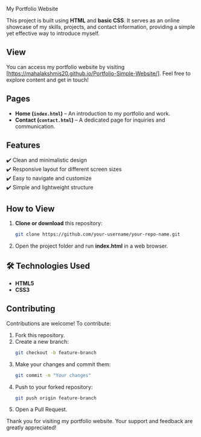 My Portfolio Website  

This project is built using **HTML** and **basic CSS**. It serves as an online showcase of my skills, projects, and contact information, providing a simple yet effective way to introduce myself. 

## View
 You can access my portfolio website by visiting [https://mahalakshmis20.github.io/Portfolio-Simple-Website/]. Feel free to explore content and get in touch!

##  Pages  
- **Home (`index.html`)** – An introduction to my portfolio and work.  
- **Contact (`contact.html`)** – A dedicated page for inquiries and communication.  

## Features  
✔️ Clean and minimalistic design  
✔️ Responsive layout for different screen sizes  
✔️ Easy to navigate and customize  
✔️ Simple and lightweight structure  

##  How to View  
1. **Clone or download** this repository:  
   ```bash
   git clone https://github.com/your-username/your-repo-name.git
   ```  
2. Open the project folder and run **index.html** in a web browser.  

## 🛠 Technologies Used  
- **HTML5**  
- **CSS3**  

##  Contributing  
Contributions are welcome! To contribute:  
1. Fork this repository.  
2. Create a new branch:  
   ```bash
   git checkout -b feature-branch
   ```  
3. Make your changes and commit them:  
   ```bash
   git commit -m "Your changes"
   ```  
4. Push to your forked repository:  
   ```bash
   git push origin feature-branch
   ```  
5. Open a Pull Request.  
  
Thank you for visiting my portfolio website. Your support and feedback are greatly appreciated!  

